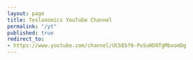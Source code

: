 ```yaml
---
layout: page
title: Teslanomics YouTube Channel
permalink: "/yt"
published: true
redirect_to:
- https://www.youtube.com/channel/UCbEbf0-PoSuHD0TgMbxomDg
---
```

